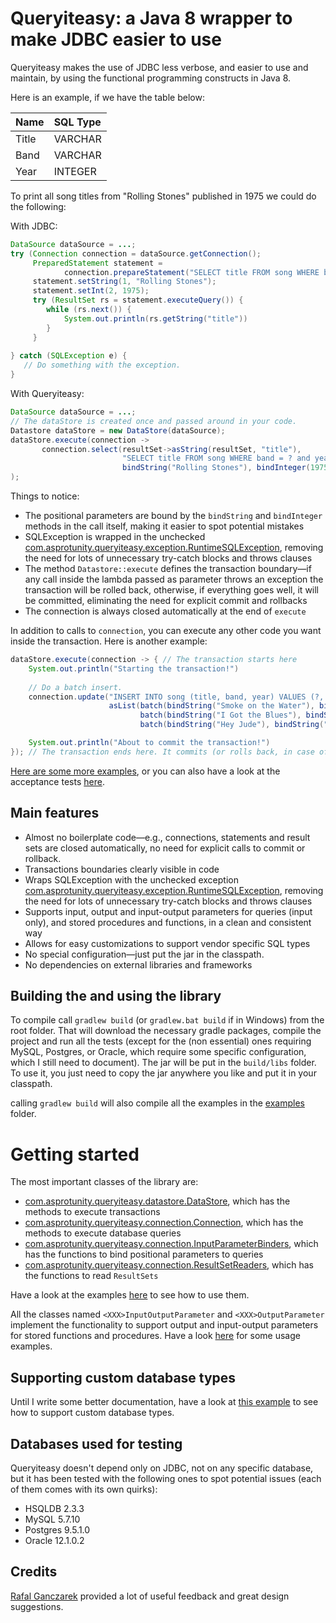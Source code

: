 # Queryiteasy: a Java 8 wrapper to make JDBC easier to use

Queryiteasy makes the use of JDBC less verbose, and easier to use and maintain, by using the functional programming constructs in Java 8.

Here is an example, if we have the table below:

|Name  |SQL Type|
|:-----|:-------|
|Title |VARCHAR |
|Band  |VARCHAR |
|Year  |INTEGER |

To print all song titles from "Rolling Stones" published in 1975 we could do the following:

With JDBC:
```java
DataSource dataSource = ...;
try (Connection connection = dataSource.getConnection();
     PreparedStatement statement = 
            connection.prepareStatement("SELECT title FROM song WHERE band = ? and year = ?")) {
     statement.setString(1, "Rolling Stones");
     statement.setInt(2, 1975);
     try (ResultSet rs = statement.executeQuery()) {
        while (rs.next()) {
            System.out.println(rs.getString("title"))
        }
     }
     
} catch (SQLException e) {
   // Do something with the exception.
}
```

With Queryiteasy:
```java
DataSource dataSource = ...;
// The dataStore is created once and passed around in your code.
Datastore dataStore = new DataStore(dataSource);
dataStore.execute(connection -> 
       connection.select(resultSet->asString(resultSet, "title"),
                         "SELECT title FROM song WHERE band = ? and year = ?", 
                         bindString("Rolling Stones"), bindInteger(1975)).forEach(System.out::println)
);
```

Things to notice:

* The positional parameters are bound by the `bindString` and `bindInteger` methods in the call itself, making it easier to spot potential mistakes
* SQLException is wrapped in the unchecked [com.asprotunity.queryiteasy.exception.RuntimeSQLException](src/main/java/com/asprotunity/queryiteasy/exception/RuntimeSQLException.java), removing the need for lots of unnecessary try-catch blocks and throws clauses
* The method `Datastore::execute` defines the transaction boundary—if any call inside the lambda passed as parameter throws an exception the transaction will be rolled back, otherwise, if everything goes well, it will be committed, eliminating the need for explicit commit and rollbacks
* The connection is always closed automatically at the end of `execute`

In addition to calls to `connection`, you can execute any other code you want inside the transaction. Here is another example:
```java
dataStore.execute(connection -> { // The transaction starts here
    System.out.println("Starting the transaction!")
    
    // Do a batch insert.
    connection.update("INSERT INTO song (title, band, year) VALUES (?, ?, ?)",
                      asList(batch(bindString("Smoke on the Water"), bindString("Deep Purple"), bindInteger(1973)),
                             batch(bindString("I Got the Blues"), bindString("Rolling Stones"), bindInteger(null)),
                             batch(bindString("Hey Jude"), bindString("Beatles"), bindInteger(1968))));

    System.out.println("About to commit the transaction!")
}); // The transaction ends here. It commits (or rolls back, in case of errors) automatically.
```

[Here are some more examples](examples/src/main/java/com/asprotunity/queryiteasy/examples), or you can also have a look at the acceptance tests 
[here](src/acceptanceTest/java/com/asprotunity/queryiteasy/acceptance_tests/QueriesTest.java).

## Main features ##

* Almost no boilerplate code—e.g., connections, statements and result sets are closed automatically, no need for explicit calls to commit or rollback.
* Transactions boundaries clearly visible in code
* Wraps SQLException with the unchecked exception [com.asprotunity.queryiteasy.exception.RuntimeSQLException](src/main/java/com/asprotunity/queryiteasy/exception/RuntimeSQLException.java), removing the need for lots of unnecessary try-catch blocks and throws clauses
* Supports input, output and input-output parameters for queries (input only), and stored procedures and functions, in a clean and consistent way
* Allows for easy customizations to support vendor specific SQL types
* No special configuration—just put the jar in the classpath.
* No dependencies on external libraries and frameworks


## Building the and using the library
To compile call `gradlew build` (or `gradlew.bat build` if in Windows) from the root folder. That will download the necessary
gradle packages, compile the project and run all the tests (except for the (non essential) ones requiring MySQL, Postgres, or Oracle, which require some specific configuration, which I still need to document). The jar will be put in the `build/libs` folder.
To use it, you just need to copy the jar anywhere you like and put it in your classpath.

calling `gradlew build` will also compile all the examples in the [examples](examples/src/main/java/com/asprotunity/queryiteasy/examples) folder.

# Getting started

The most important classes of the library are:

* [com.asprotunity.queryiteasy.datastore.DataStore](src/main/java/com/asprotunity/queryiteasy/datastore/DataStore.java), which has the methods to execute transactions
* [com.asprotunity.queryiteasy.connection.Connection](src/main/java/com/asprotunity/queryiteasy/connection/Connection.java), which has the methods to execute database queries
* [com.asprotunity.queryiteasy.connection.InputParameterBinders](src/main/java/com/asprotunity/queryiteasy/connection/InputParameterBinders.java), which has the functions to bind positional parameters to queries
* [com.asprotunity.queryiteasy.connection.ResultSetReaders](src/main/java/com/asprotunity/queryiteasy/connection/ResultSetReaders.java), which has the functions to read `ResultSets`

Have a look at the examples [here](examples/src/main/java/com/asprotunity/queryiteasy/examples/) to see how to use them. 

All the classes named `<XXX>InputOutputParameter` and `<XXX>OutputParameter` implement the functionality to support output and input-output parameters for stored functions and procedures. Have a look [here](examples/src/main/java/com/asprotunity/queryiteasy/examples/StoredProceduresAndFunctionsExample.java) for some usage examples.

## Supporting custom database types

Until I write some better documentation, have a look at [this example](examples/src/main/java/com/asprotunity/queryiteasy/examples/CustomPostgresBindersReadersAndParametersExample.java) to see how to support custom database types.

## Databases used for testing

Queryiteasy doesn't depend only on JDBC, not on any specific database, but it has been tested with the following ones to spot potential issues (each of them comes with its own quirks):

 * HSQLDB 2.3.3
 * MySQL 5.7.10
 * Postgres 9.5.1.0
 * Oracle 12.1.0.2

## Credits ##

[Rafal Ganczarek](https://github.com/ganczarek) provided a lot of useful feedback and great design suggestions.

